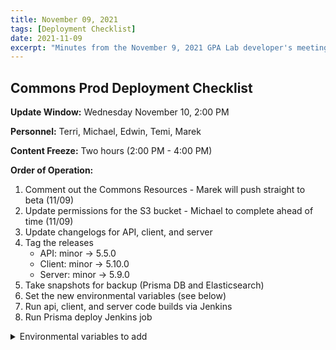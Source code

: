 ```yaml
---
title: November 09, 2021
tags: [Deployment Checklist]
date: 2021-11-09
excerpt: "Minutes from the November 9, 2021 GPA Lab developer's meeting"
---
```


## Commons Prod Deployment Checklist

**Update Window:** Wednesday November 10, 2:00 PM

**Personnel:** Terri, Michael, Edwin, Temi, Marek

**Content Freeze:** Two hours (2:00 PM - 4:00 PM)

**Order of Operation:**

1. Comment out the Commons Resources - Marek will push straight to beta (11/09)
1. Update permissions for the S3 bucket - Michael to complete ahead of time (11/09)
1. Update changelogs for API, client, and server
1. Tag the releases
   - API: minor -> 5.5.0
   - Client: minor -> 5.10.0
   - Server: minor -> 5.9.0
1. Take snapshots for backup (Prisma DB and Elasticsearch)
1. Set the new environmental variables (see below)
1. Run api, client, and server code builds via Jenkins
1. Run Prisma deploy Jenkins job

<details id="envvars"><summary>Environmental variables to add</summary>
  <pre><code class="language-bash hljs">
AWS_SQS_EMAIL_ADDRESSES_TO_REMOVE_QUEUE_URL=
AWS_S3_EMAIL_NOTIFICATIONS_BUCKET=
  </code></pre>
</details>
